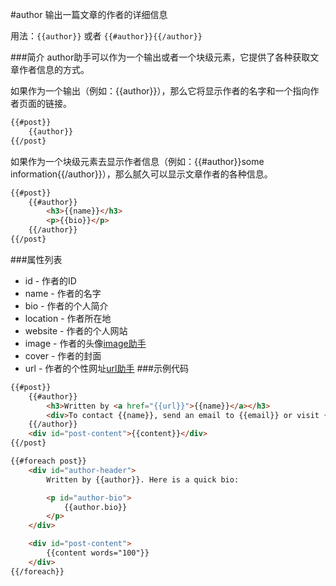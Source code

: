 #author
输出一篇文章的作者的详细信息

用法：`{{author}}` 或者 `{{#author}}{{/author}}`

###简介
author助手可以作为一个输出或者一个块级元素，它提供了各种获取文章作者信息的方式。

如果作为一个输出（例如：{{author}}），那么它将显示作者的名字和一个指向作者页面的链接。

```html
{{#post}}
    {{author}}       
{{/post}
```
如果作为一个块级元素去显示作者信息（例如：{{#author}}some information{{/author}}），那么腻久可以显示文章作者的各种信息。

```html
{{#post}}
    {{#author}}
        <h3>{{name}}</h3>
        <p>{{bio}}</p>
    {{/author}}
{{/post}
```
###属性列表

* id - 作者的ID
* name - 作者的名字
* bio - 作者的个人简介
* location - 作者所在地
* website - 作者的个人网站
* image - 作者的头像[image助手](http://themes.ghost.org/v0.6.0/docs/image)
* cover - 作者的封面
* url - 作者的个性网址[url助手](http://themes.ghost.org/v0.6.0/docs/url)
###示例代码
```html
{{#post}}
    {{#author}}
        <h3>Written by <a href="{{url}}">{{name}}</a></h3>
        <div>To contact {{name}}, send an email to {{email}} or visit {{website}}.</div>
    {{/author}}
    <div id="post-content">{{content}}</div>
{{/post}
```
```html
{{#foreach post}}
    <div id="author-header">
        Written by {{author}}. Here is a quick bio:   

        <p id="author-bio">
            {{author.bio}}
        </p>
    </div>

    <div id="post-content">
        {{content words="100"}}
    </div>
{{/foreach}}
```

